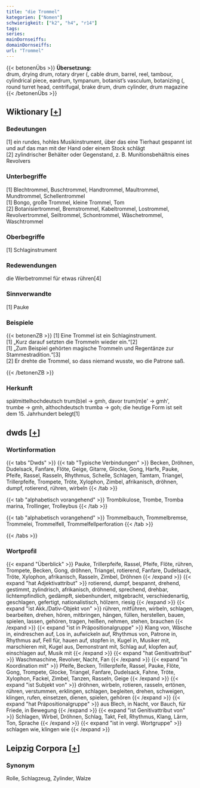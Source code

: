 ```yaml
---
title: "die Trommel"
kategorien: ["Nomen"]
schwierigkeit: ["k2", "h4", "r14"]
tags:
series:
mainDornseiffs:
domainDornseiffs:
url: "Trommel"
---
```


{{< betonenÜbs >}}
**Übersetzung:**  
drum, drying drum, rotary dryer (, cable drum, barrel, reel, tambour, cylindrical piece, eardrum, tympanum, botanist’s vasculum, botanizing (, round turret head, centrifugal, brake drum, drum cylinder, drum magazine  
{{< /betonenÜbs >}}

## Wiktionary [[+](https://de.wiktionary.org/wiki/Trommel)]

### Bedeutungen
[1] ein rundes, hohles Musikinstrument, über das eine Tierhaut gespannt ist und auf das man mit der Hand oder einem Stock schlägt  
[2] zylindrischer Behälter oder Gegenstand, z. B. Munitionsbehältnis eines Revolvers  

### Unterbegriffe
[1] Blechtrommel, Buschtrommel, Handtrommel, Maultrommel, Mundtrommel, Schellentrommel  
[1] Bongo, große Trommel, kleine Trommel, Tom  
[2] Botanisiertrommel, Bremstrommel, Kabeltrommel, Lostrommel, Revolvertrommel, Seiltrommel, Schontrommel, Wäschetrommel, Waschtrommel  

### Oberbegriffe
[1] Schlaginstrument  

### Redewendungen
die Werbetrommel für etwas rühren[4]  

### Sinnverwandte
[1] Pauke  

### Beispiele
{{< betonenZB >}}
[1] Eine Trommel ist ein Schlaginstrument.  
[1] „Kurz darauf setzten die Trommeln wieder ein.“[2]  
[1] „Zum Beispiel gehörten magische Trommeln und Regentänze zur Stammestradition.“[3]  
[2] Er drehte die Trommel, so dass niemand wusste, wo die Patrone saß.  

{{< /betonenZB >}}
### Herkunft
spätmittelhochdeutsch trum(b)el → gmh, davor trum(m)e' → gmh', trumbe → gmh, althochdeutsch trumba → goh; die heutige Form ist seit dem 15. Jahrhundert belegt[1]  



## dwds [[+](https://www.dwds.de/wb/Trommel)]

### Wortinformation
{{< tabs "Dwds" >}}
{{< tab "Typische Verbindungen" >}}
Becken, Dröhnen, Dudelsack, Fanfare, Flöte, Geige, Gitarre, Glocke, Gong, Harfe, Pauke, Pfeife, Rassel, Rasseln, Rhythmus, Schelle, Schlagen, Tamtam, Triangel, Trillerpfeife, Trompete, Tröte, Xylophon, Zimbel, afrikanisch, dröhnen, dumpf, rotierend, rühren, wirbeln
{{< /tab >}}

{{< tab "alphabetisch vorangehend" >}}
Trombikulose, Trombe, Tromba marina, Trollinger, Trolleybus
{{< /tab >}}

{{< tab "alphabetisch vorangehend" >}}
Trommelbauch, Trommelbremse, Trommelei, Trommelfell, Trommelfellperforation
{{< /tab >}}

{{< /tabs >}}

### Wortprofil
{{< expand "Überblick" >}} Pauke, Trillerpfeife, Rassel, Pfeife, Flöte, rühren, Trompete, Becken, Gong, dröhnen, Triangel, rotierend, Fanfare, Dudelsack, Tröte, Xylophon, afrikanisch, Rasseln, Zimbel, Dröhnen {{< /expand >}}
{{< expand "hat Adjektivattribut" >}} rotierend, dumpf, bespannt, drehend, gestimmt, zylindrisch, afrikanisch, dröhnend, sprechend, drehbar, lichtempfindlich, gedämpft, siebenhundert, mitgebracht, verschiedenartig, geschlagen, gefertigt, nationalistisch, hölzern, riesig {{< /expand >}}
{{< expand "ist Akk./Dativ-Objekt von" >}} rühren, mitführen, wirbeln, schlagen, bearbeiten, drehen, hören, mitbringen, hängen, füllen, herstellen, bauen, spielen, lassen, gehören, tragen, heißen, nehmen, stehen, brauchen {{< /expand >}}
{{< expand "ist in Präpositionalgruppe" >}} Klang von, Wäsche in, eindreschen auf, Los in, aufwickeln auf, Rhythmus von, Patrone in, Rhythmus auf, Fell für, hauen auf, stopfen in, Kugel in, Musiker mit, marschieren mit, Kugel aus, Demonstrant mit, Schlag auf, klopfen auf, einschlagen auf, Musik mit {{< /expand >}}
{{< expand "hat Genitivattribut" >}} Waschmaschine, Revolver, Nacht, Fan {{< /expand >}}
{{< expand "in Koordination mit" >}} Pfeife, Becken, Trillerpfeife, Rassel, Pauke, Flöte, Gong, Trompete, Glocke, Triangel, Fanfare, Dudelsack, Fahne, Tröte, Xylophon, Fackel, Zimbel, Tanzen, Rasseln, Geige {{< /expand >}}
{{< expand "ist Subjekt von" >}} dröhnen, wirbeln, rotieren, rasseln, ertönen, rühren, verstummen, erklingen, schlagen, begleiten, drehen, schweigen, klingen, rufen, einsetzen, dienen, spielen, gehören {{< /expand >}}
{{< expand "hat Präpositionalgruppe" >}} aus Blech, in Nacht, vor Bauch, für Friede, in Bewegung {{< /expand >}}
{{< expand "ist Genitivattribut von" >}} Schlagen, Wirbel, Dröhnen, Schlag, Takt, Fell, Rhythmus, Klang, Lärm, Ton, Sprache {{< /expand >}}
{{< expand "ist in vergl. Wortgruppe" >}} schlagen wie, klingen wie {{< /expand >}}

## Leipzig Corpora [[+](https://corpora.uni-leipzig.de/en/res?word=Trommel&corpusId=deu_newscrawl-public_2018)]


### Synonym
Rolle, Schlagzeug, Zylinder, Walze

